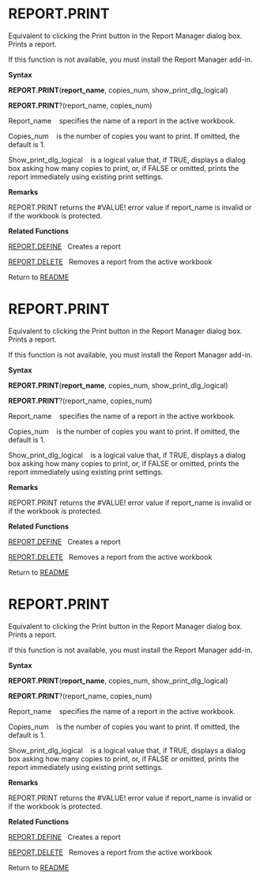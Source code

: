 # REPORT.PRINT

Equivalent to clicking the Print button in the Report Manager dialog
box. Prints a report.

If this function is not available, you must install the Report Manager
add-in.

**Syntax**

**REPORT.PRINT**(**report\_name**, copies\_num,
show\_print\_dlg\_logical)

**REPORT.PRINT**?(report\_name, copies\_num)

Report\_name&nbsp;&nbsp;&nbsp;&nbsp;specifies the name of a report in
the active workbook.

Copies\_num&nbsp;&nbsp;&nbsp;&nbsp;is the number of copies you want to
print. If omitted, the default is 1.

Show\_print\_dlg\_logical&nbsp;&nbsp;&nbsp;&nbsp;is a logical value
that, if TRUE, displays a dialog box asking how many copies to print,
or, if FALSE or omitted, prints the report immediately using existing
print settings.

**Remarks**

REPORT.PRINT returns the \#VALUE\! error value if report\_name is
invalid or if the workbook is protected.

**Related Functions**

[REPORT.DEFINE](REPORT.DEFINE.md)&nbsp;&nbsp;&nbsp;Creates a report

[REPORT.DELETE](REPORT.DELETE.md)&nbsp;&nbsp;&nbsp;Removes a report from the active workbook



Return to [README](README.md#R)

# REPORT.PRINT

Equivalent to clicking the Print button in the Report Manager dialog
box. Prints a report.

If this function is not available, you must install the Report Manager
add-in.

**Syntax**

**REPORT.PRINT**(**report\_name**, copies\_num,
show\_print\_dlg\_logical)

**REPORT.PRINT**?(report\_name, copies\_num)

Report\_name&nbsp;&nbsp;&nbsp;&nbsp;specifies the name of a report in
the active workbook.

Copies\_num&nbsp;&nbsp;&nbsp;&nbsp;is the number of copies you want to
print. If omitted, the default is 1.

Show\_print\_dlg\_logical&nbsp;&nbsp;&nbsp;&nbsp;is a logical value
that, if TRUE, displays a dialog box asking how many copies to print,
or, if FALSE or omitted, prints the report immediately using existing
print settings.

**Remarks**

REPORT.PRINT returns the \#VALUE\! error value if report\_name is
invalid or if the workbook is protected.

**Related Functions**

[REPORT.DEFINE](REPORT.DEFINE.md)&nbsp;&nbsp;&nbsp;Creates a report

[REPORT.DELETE](REPORT.DELETE.md)&nbsp;&nbsp;&nbsp;Removes a report from the active workbook



Return to [README](README.md#R)

# REPORT.PRINT

Equivalent to clicking the Print button in the Report Manager dialog
box. Prints a report.

If this function is not available, you must install the Report Manager
add-in.

**Syntax**

**REPORT.PRINT**(**report\_name**, copies\_num,
show\_print\_dlg\_logical)

**REPORT.PRINT**?(report\_name, copies\_num)

Report\_name&nbsp;&nbsp;&nbsp;&nbsp;specifies the name of a report in
the active workbook.

Copies\_num&nbsp;&nbsp;&nbsp;&nbsp;is the number of copies you want to
print. If omitted, the default is 1.

Show\_print\_dlg\_logical&nbsp;&nbsp;&nbsp;&nbsp;is a logical value
that, if TRUE, displays a dialog box asking how many copies to print,
or, if FALSE or omitted, prints the report immediately using existing
print settings.

**Remarks**

REPORT.PRINT returns the \#VALUE\! error value if report\_name is
invalid or if the workbook is protected.

**Related Functions**

[REPORT.DEFINE](REPORT.DEFINE.md)&nbsp;&nbsp;&nbsp;Creates a report

[REPORT.DELETE](REPORT.DELETE.md)&nbsp;&nbsp;&nbsp;Removes a report from the active workbook



Return to [README](README.md#R)

